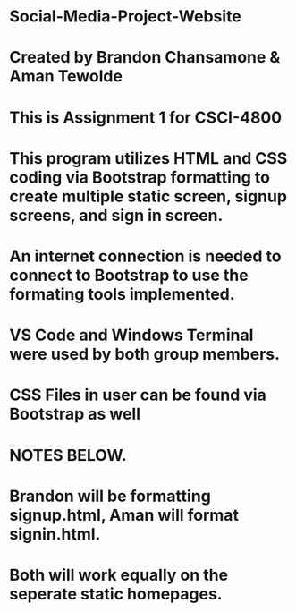 # Social-Media-Project-Website
# Created by Brandon Chansamone & Aman Tewolde
# This is Assignment 1 for CSCI-4800




# This program utilizes HTML and CSS coding via Bootstrap formatting to create multiple static screen, signup screens, and sign in screen.
# An internet connection is needed to connect to Bootstrap to use the formating tools implemented.
# VS Code and Windows Terminal were used by both group members.
# CSS Files in user can be found via Bootstrap as well



# NOTES BELOW.

# Brandon will be formatting signup.html, Aman will format signin.html.
# Both will work equally on the seperate static homepages.




